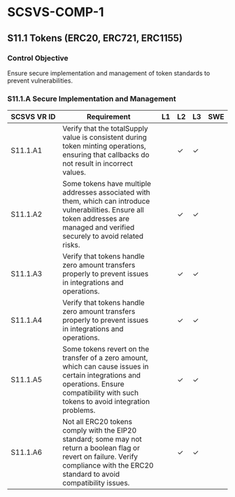 # SCSVS-COMP-1

## S11.1 Tokens (ERC20, ERC721, ERC1155)

### Control Objective
Ensure secure implementation and management of token standards to prevent vulnerabilities.

### S11.1.A Secure Implementation and Management

| **SCSVS&nbsp;VR&nbsp;ID**          | Requirement                                                                 | L1 | L2 | L3 | SWE |
| ------------ | --------------------------------------------------------------------------- | -- | -- | -- | --- |
| S11.1.A1     | Verify that the totalSupply value is consistent during token minting operations, ensuring that callbacks do not result in incorrect values. |    | ✓  | ✓  |     |
| S11.1.A2     | Some tokens have multiple addresses associated with them, which can introduce vulnerabilities. Ensure all token addresses are managed and verified securely to avoid related risks. |    | ✓  | ✓  |     |
| S11.1.A3     | Verify that tokens handle zero amount transfers properly to prevent issues in integrations and operations. |    | ✓  | ✓  |     |
| S11.1.A4     | Verify that tokens handle zero amount transfers properly to prevent issues in integrations and operations. |    | ✓  | ✓  |     |
| S11.1.A5     | Some tokens revert on the transfer of a zero amount, which can cause issues in certain integrations and operations. Ensure compatibility with such tokens to avoid integration problems. |    | ✓  | ✓  |     |
| S11.1.A6     | Not all ERC20 tokens comply with the EIP20 standard; some may not return a boolean flag or revert on failure. Verify compliance with the ERC20 standard to avoid compatibility issues. |    | ✓  | ✓  |     |


